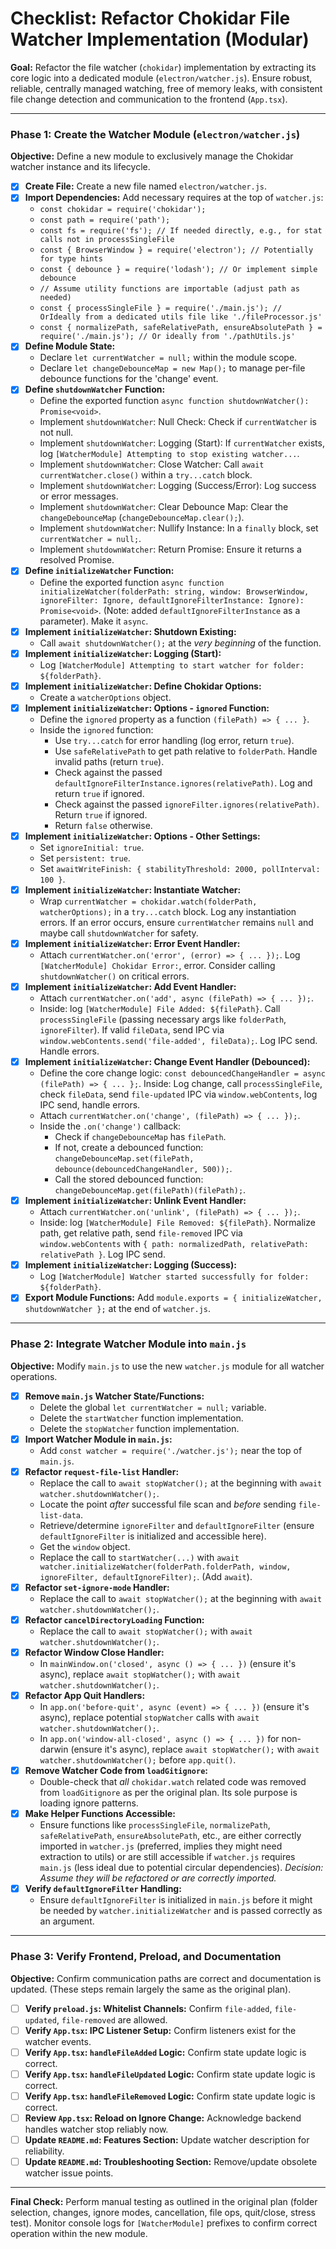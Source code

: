 # Checklist: Refactor Chokidar File Watcher Implementation (Modular)

**Goal:** Refactor the file watcher (`chokidar`) implementation by extracting its core logic into a dedicated module (`electron/watcher.js`). Ensure robust, reliable, centrally managed watching, free of memory leaks, with consistent file change detection and communication to the frontend (`App.tsx`).

---

### **Phase 1: Create the Watcher Module (`electron/watcher.js`)**

**Objective:** Define a new module to exclusively manage the Chokidar watcher instance and its lifecycle.

*   [x] **Create File:** Create a new file named `electron/watcher.js`.
*   [x] **Import Dependencies:** Add necessary requires at the top of `watcher.js`:
    *   `const chokidar = require('chokidar');`
    *   `const path = require('path');`
    *   `const fs = require('fs'); // If needed directly, e.g., for stat calls not in processSingleFile`
    *   `const { BrowserWindow } = require('electron'); // Potentially for type hints`
    *   `const { debounce } = require('lodash'); // Or implement simple debounce`
    *   `// Assume utility functions are importable (adjust path as needed)`
    *   `const { processSingleFile } = require('./main.js'); // OrIdeally from a dedicated utils file like './fileProcessor.js'`
    *   `const { normalizePath, safeRelativePath, ensureAbsolutePath } = require('./main.js'); // Or ideally from './pathUtils.js'`
*   [x] **Define Module State:**
    *   Declare `let currentWatcher = null;` within the module scope.
    *   Declare `let changeDebounceMap = new Map();` to manage per-file debounce functions for the 'change' event.
*   [x] **Define `shutdownWatcher` Function:**
    *   Define the exported function `async function shutdownWatcher(): Promise<void>`.
    *   Implement `shutdownWatcher`: Null Check: Check if `currentWatcher` is not null.
    *   Implement `shutdownWatcher`: Logging (Start): If `currentWatcher` exists, log `[WatcherModule] Attempting to stop existing watcher...`.
    *   Implement `shutdownWatcher`: Close Watcher: Call `await currentWatcher.close()` within a `try...catch` block.
    *   Implement `shutdownWatcher`: Logging (Success/Error): Log success or error messages.
    *   Implement `shutdownWatcher`: Clear Debounce Map: Clear the `changeDebounceMap` (`changeDebounceMap.clear();`).
    *   Implement `shutdownWatcher`: Nullify Instance: In a `finally` block, set `currentWatcher = null;`.
    *   Implement `shutdownWatcher`: Return Promise: Ensure it returns a resolved Promise.
*   [x] **Define `initializeWatcher` Function:**
    *   Define the exported function `async function initializeWatcher(folderPath: string, window: BrowserWindow, ignoreFilter: Ignore, defaultIgnoreFilterInstance: Ignore): Promise<void>`. (Note: added `defaultIgnoreFilterInstance` as a parameter). Make it `async`.
*   [x] **Implement `initializeWatcher`: Shutdown Existing:**
    *   Call `await shutdownWatcher();` at the *very beginning* of the function.
*   [x] **Implement `initializeWatcher`: Logging (Start):**
    *   Log `[WatcherModule] Attempting to start watcher for folder: ${folderPath}`.
*   [x] **Implement `initializeWatcher`: Define Chokidar Options:**
    *   Create a `watcherOptions` object.
*   [x] **Implement `initializeWatcher`: Options - `ignored` Function:**
    *   Define the `ignored` property as a function `(filePath) => { ... }`.
    *   Inside the `ignored` function:
        *   Use `try...catch` for error handling (log error, return `true`).
        *   Use `safeRelativePath` to get path relative to `folderPath`. Handle invalid paths (return `true`).
        *   Check against the passed `defaultIgnoreFilterInstance.ignores(relativePath)`. Log and return `true` if ignored.
        *   Check against the passed `ignoreFilter.ignores(relativePath)`. Return `true` if ignored.
        *   Return `false` otherwise.
*   [x] **Implement `initializeWatcher`: Options - Other Settings:**
    *   Set `ignoreInitial: true`.
    *   Set `persistent: true`.
    *   Set `awaitWriteFinish: { stabilityThreshold: 2000, pollInterval: 100 }`.
*   [x] **Implement `initializeWatcher`: Instantiate Watcher:**
    *   Wrap `currentWatcher = chokidar.watch(folderPath, watcherOptions);` in a `try...catch` block. Log any instantiation errors. If an error occurs, ensure `currentWatcher` remains `null` and maybe call `shutdownWatcher` for safety.
*   [x] **Implement `initializeWatcher`: Error Event Handler:**
    *   Attach `currentWatcher.on('error', (error) => { ... });`. Log `[WatcherModule] Chokidar Error:`, error. Consider calling `shutdownWatcher()` on critical errors.
*   [x] **Implement `initializeWatcher`: Add Event Handler:**
    *   Attach `currentWatcher.on('add', async (filePath) => { ... });`.
    *   Inside: log `[WatcherModule] File Added: ${filePath}`. Call `processSingleFile` (passing necessary args like `folderPath`, `ignoreFilter`). If valid `fileData`, send IPC via `window.webContents.send('file-added', fileData);`. Log IPC send. Handle errors.
*   [x] **Implement `initializeWatcher`: Change Event Handler (Debounced):**
    *   Define the core change logic: `const debouncedChangeHandler = async (filePath) => { ... };`. Inside: Log change, call `processSingleFile`, check `fileData`, send `file-updated` IPC via `window.webContents`, log IPC send, handle errors.
    *   Attach `currentWatcher.on('change', (filePath) => { ... });`.
    *   Inside the `.on('change')` callback:
        *   Check if `changeDebounceMap` has `filePath`.
        *   If not, create a debounced function: `changeDebounceMap.set(filePath, debounce(debouncedChangeHandler, 500));`.
        *   Call the stored debounced function: `changeDebounceMap.get(filePath)(filePath);`.
*   [x] **Implement `initializeWatcher`: Unlink Event Handler:**
    *   Attach `currentWatcher.on('unlink', (filePath) => { ... });`.
    *   Inside: log `[WatcherModule] File Removed: ${filePath}`. Normalize path, get relative path, send `file-removed` IPC via `window.webContents` with `{ path: normalizedPath, relativePath: relativePath }`. Log IPC send.
*   [x] **Implement `initializeWatcher`: Logging (Success):**
    *   Log `[WatcherModule] Watcher started successfully for folder: ${folderPath}`.
*   [x] **Export Module Functions:** Add `module.exports = { initializeWatcher, shutdownWatcher };` at the end of `watcher.js`.

---

### **Phase 2: Integrate Watcher Module into `main.js`**

**Objective:** Modify `main.js` to use the new `watcher.js` module for all watcher operations.

*   [x] **Remove `main.js` Watcher State/Functions:**
    *   Delete the global `let currentWatcher = null;` variable.
    *   Delete the `startWatcher` function implementation.
    *   Delete the `stopWatcher` function implementation.
*   [x] **Import Watcher Module in `main.js`:**
    *   Add `const watcher = require('./watcher.js');` near the top of `main.js`.
*   [x] **Refactor `request-file-list` Handler:**
    *   Replace the call to `await stopWatcher();` at the beginning with `await watcher.shutdownWatcher();`.
    *   Locate the point *after* successful file scan and *before* sending `file-list-data`.
    *   Retrieve/determine `ignoreFilter` and `defaultIgnoreFilter` (ensure `defaultIgnoreFilter` is initialized and accessible here).
    *   Get the `window` object.
    *   Replace the call to `startWatcher(...)` with `await watcher.initializeWatcher(folderPath.folderPath, window, ignoreFilter, defaultIgnoreFilter);`. (Add `await`).
*   [x] **Refactor `set-ignore-mode` Handler:**
    *   Replace the call to `await stopWatcher();` at the beginning with `await watcher.shutdownWatcher();`.
*   [x] **Refactor `cancelDirectoryLoading` Function:**
    *   Replace the call to `await stopWatcher();` with `await watcher.shutdownWatcher();`.
*   [x] **Refactor Window Close Handler:**
    *   In `mainWindow.on('closed', async () => { ... })` (ensure it's async), replace `await stopWatcher();` with `await watcher.shutdownWatcher();`.
*   [x] **Refactor App Quit Handlers:**
    *   In `app.on('before-quit', async (event) => { ... })` (ensure it's async), replace potential `stopWatcher` calls with `await watcher.shutdownWatcher();`.
    *   In `app.on('window-all-closed', async () => { ... })` for non-darwin (ensure it's async), replace `await stopWatcher();` with `await watcher.shutdownWatcher();` before `app.quit()`.
*   [x] **Remove Watcher Code from `loadGitignore`:**
    *   Double-check that *all* `chokidar.watch` related code was removed from `loadGitignore` as per the original plan. Its sole purpose is loading ignore patterns.
*   [x] **Make Helper Functions Accessible:**
    *   Ensure functions like `processSingleFile`, `normalizePath`, `safeRelativePath`, `ensureAbsolutePath`, etc., are either correctly imported in `watcher.js` (preferred, implies they might need extraction to utils) or are still accessible if `watcher.js` requires `main.js` (less ideal due to potential circular dependencies). *Decision: Assume they will be refactored or are correctly imported.*
*   [x] **Verify `defaultIgnoreFilter` Handling:**
    *   Ensure `defaultIgnoreFilter` is initialized in `main.js` before it might be needed by `watcher.initializeWatcher` and is passed correctly as an argument.

---

### **Phase 3: Verify Frontend, Preload, and Documentation**

**Objective:** Confirm communication paths are correct and documentation is updated. (These steps remain largely the same as the original plan).

*   [ ] **Verify `preload.js`: Whitelist Channels:** Confirm `file-added`, `file-updated`, `file-removed` are allowed.
*   [ ] **Verify `App.tsx`: IPC Listener Setup:** Confirm listeners exist for the watcher events.
*   [ ] **Verify `App.tsx`: `handleFileAdded` Logic:** Confirm state update logic is correct.
*   [ ] **Verify `App.tsx`: `handleFileUpdated` Logic:** Confirm state update logic is correct.
*   [ ] **Verify `App.tsx`: `handleFileRemoved` Logic:** Confirm state update logic is correct.
*   [ ] **Review `App.tsx`: Reload on Ignore Change:** Acknowledge backend handles watcher stop reliably now.
*   [ ] **Update `README.md`: Features Section:** Update watcher description for reliability.
*   [ ] **Update `README.md`: Troubleshooting Section:** Remove/update obsolete watcher issue points.

---

**Final Check:** Perform manual testing as outlined in the original plan (folder selection, changes, ignore modes, cancellation, file ops, quit/close, stress test). Monitor console logs for `[WatcherModule]` prefixes to confirm correct operation within the new module.